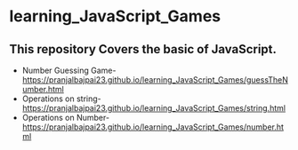 # learning_JavaScript_Games

## This repository Covers the basic of JavaScript.
- Number Guessing Game- https://pranjalbajpai23.github.io/learning_JavaScript_Games/guessTheNumber.html
- Operations on string- https://pranjalbajpai23.github.io/learning_JavaScript_Games/string.html
- Operations on Number- https://pranjalbajpai23.github.io/learning_JavaScript_Games/number.html
